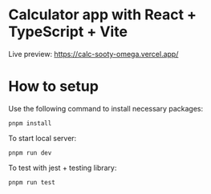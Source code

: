# Calculator app with React + TypeScript + Vite

Live preview: https://calc-sooty-omega.vercel.app/

# How to setup

Use the following command to install necessary packages:
```shell
pnpm install
```

To start local server:
```shell
pnpm run dev
```

To test with jest + testing library:
```shell
pnpm run test
```